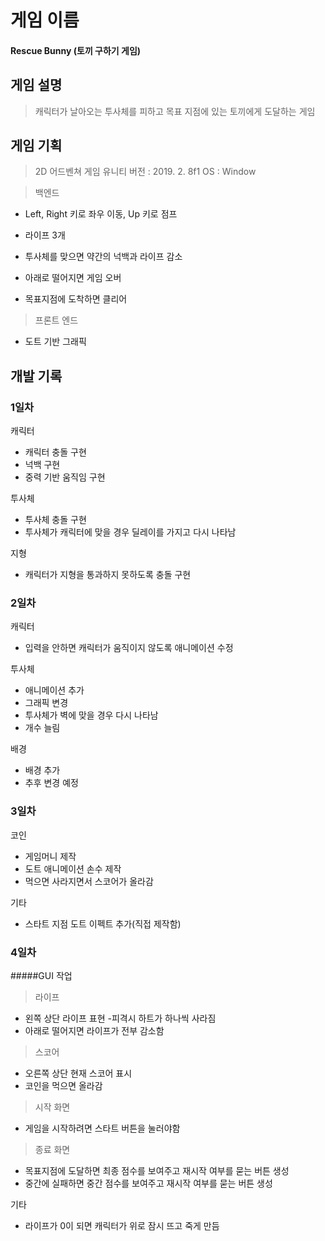 # 게임 이름
#### Rescue Bunny (토끼 구하기 게임)

## 게임 설명
> 캐릭터가 날아오는 투사체를 피하고 목표 지점에 있는 토끼에게 도달하는 게임

## 게임 기획

> 2D 어드벤쳐 게임
> 유니티 버전 : 2019. 2. 8f1
> OS : Window

> 백엔드 

- Left, Right 키로 좌우 이동, Up 키로 점프

- 라이프 3개

- 투사체를 맞으면 약간의 넉백과 라이프 감소

- 아래로 떨어지면 게임 오버

- 목표지점에 도착하면 클리어

> 프론트 엔드

- 도트 기반 그래픽

## 개발 기록

### 1일차

캐릭터

- 캐릭터 충돌 구현
- 넉백 구현
- 중력 기반 움직임 구현

투사체

- 투사체 충돌 구현
- 투사체가 캐릭터에 맞을 경우 딜레이를 가지고 다시 나타남

지형
- 캐릭터가 지형을 통과하지 못하도록 충돌 구현

### 2일차

캐릭터

- 입력을 안하면 캐릭터가 움직이지 않도록 애니메이션 수정


투사체 

- 애니메이션 추가
- 그래픽 변경
- 투사체가 벽에 맞을 경우 다시 나타남
- 개수 늘림

배경

- 배경 추가
- 추후 변경 예정

### 3일차

코인

- 게임머니 제작
- 도트 애니메이션 손수 제작
- 먹으면 사라지면서 스코어가 올라감

기타
- 스타트 지점 도트 이펙트 추가(직접 제작함)

### 4일차

#####GUI 작업

> 라이프
- 왼쪽 상단 라이프 표현
-피격시 하트가 하나씩 사라짐
- 아래로 떨어지면 라이프가 전부 감소함
> 스코어
- 오른쪽 상단 현재 스코어 표시
- 코인을 먹으면 올라감
> 시작 화면
- 게임을 시작하려면 스타트 버튼을 눌러야함
> 종료 화면
- 목표지점에 도달하면 최종 점수를 보여주고 재시작 여부를 묻는 버튼 생성
- 중간에 실패하면 중간 점수를 보여주고 재시작 여부를 묻는 버튼 생성

기타
- 라이프가 0이 되면 캐릭터가 위로 잠시 뜨고 죽게 만듬

